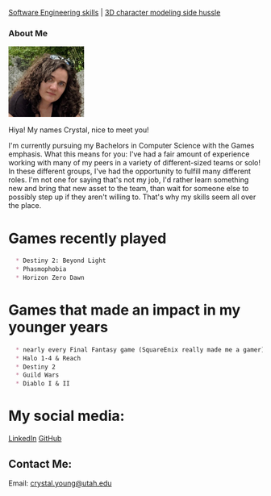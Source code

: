 [Software Engineering skills](Software_Examples.md) | [3D character modeling side hussle](Art_Experiences.md)


### About Me

<img src= "CurrentPic.jpg" width="150"> 

Hiya! My names Crystal, nice to meet you! 

I'm currently pursuing my Bachelors in Computer Science with the Games emphasis. 
What this means for you: I've had a fair amount of experience working with many 
of my peers in a variety of different-sized teams or solo! In these 
different groups, I've had the opportunity to fulfill many different roles. I'm 
not one for saying that's not my job, I'd rather learn something new and bring that
new asset to the team, than wait for someone else to possibly step up if they aren't
willing to. That's why my skills seem all over the place.

# Games recently played

```markdown
  * Destiny 2: Beyond Light
  * Phasmophobia
  * Horizon Zero Dawn
```

# Games that made an impact in my younger years

```markdown
  * nearly every Final Fantasy game (SquareEnix really made me a gamer)
  * Halo 1-4 & Reach
  * Destiny 2
  * Guild Wars
  * Diablo I & II
```

# My social media:
[LinkedIn](https://www.linkedin.com/in/crystallynnyoung/)
[GitHub](https://github.com/Catastrophie)

## Contact Me:
Email: crystal.young@utah.edu 
